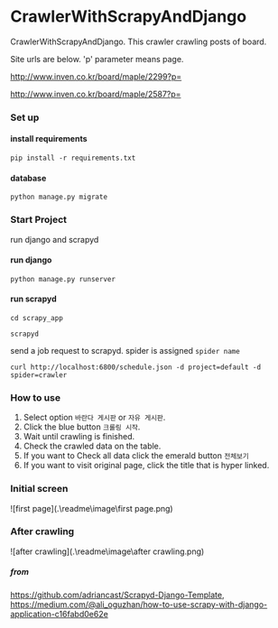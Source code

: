 # CrawlerWithScrapyAndDjango

CrawlerWithScrapyAndDjango. This crawler crawling posts of board.

Site urls are below. 'p' parameter means page.

http://www.inven.co.kr/board/maple/2299?p=

http://www.inven.co.kr/board/maple/2587?p=

### Set up

#### install requirements

`pip install -r requirements.txt`

#### database

`python manage.py migrate`

### Start Project

run django and scrapyd

#### run django

`python manage.py runserver`

#### run scrapyd

`cd scrapy_app`

`scrapyd`

send a job request to scrapyd. spider is assigned `spider name`

`curl http://localhost:6800/schedule.json -d project=default -d spider=crawler`

### How to use

1. Select option `바란다 게시판` or `자유 게시판`.
2. Click the blue button `크롤링 시작`.
3. Wait until crawling is finished.
4. Check the crawled data on the table.
5. If you want to Check all data click the emerald button `전체보기`
6. If you want to visit original page, click the title that is hyper linked.

### Initial screen

![first page](.\readme\image\first page.png)

### After crawling

![after crawling](.\readme\image\after crawling.png)



##### from 

https://github.com/adriancast/Scrapyd-Django-Template, https://medium.com/@ali_oguzhan/how-to-use-scrapy-with-django-application-c16fabd0e62e
